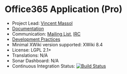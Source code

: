 # Office365 Application (Pro)

* Project Lead: [Vincent Massol](https://github.com/vmassol)
* [Documentation](https://store.xwiki.com/xwiki/bin/view/Extension/Office365Application)
* Communication: [Mailing List](http://dev.xwiki.org/xwiki/bin/view/Community/MailingLists>), [IRC]( http://dev.xwiki.org/xwiki/bin/view/Community/IRC)
* [Development Practices](http://dev.xwiki.org)
* Minimal XWiki version supported: XWiki 8.4
* License: LGPL 2.1+
* Translations: N/A
* Sonar Dashboard: N/A
* Continuous Integration Status: [![Build Status](http://ci.xwikisas.com/view/All/job/xwikisas/job/application-office365/job/master/badge/icon)](http://ci.xwikisas.com/view/All/job/xwikisas/job/application-office365/job/master/)
